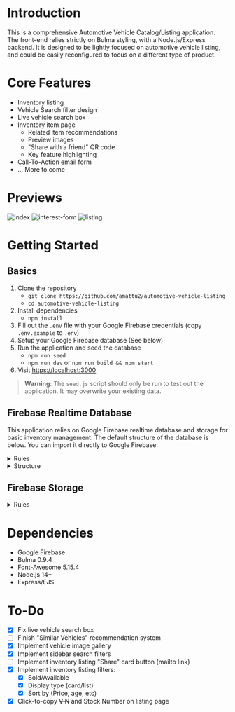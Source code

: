 # Introduction

This is a comprehensive Automotive Vehicle Catalog/Listing application. The front-end relies strictly on Bulma styling, with a Node.js/Express backend. It is designed to be lightly focused on automotive vehicle listing, and could be easily reconfigured to focus on a different type of product.

# Core Features

- Inventory listing
- Vehicle Search filter design
- Live vehicle search box
- Inventory item page
  - Related item recommendations
  - Preview images
  - "Share with a friend" QR code
  - Key feature highlighting
- Call-To-Action email form
- ... More to come

# Previews

![index](https://user-images.githubusercontent.com/38357871/229307852-7721f46d-d510-47f9-b2dc-8d90bb8f4e3e.png)
![interest-form](https://user-images.githubusercontent.com/38357871/229307858-86845c48-f5b9-478c-b9ba-e95d97422fe7.png)
![listing](https://user-images.githubusercontent.com/38357871/229307864-dd59726b-639d-4b44-8e43-74965ce1da13.png)

# Getting Started

## Basics

1. Clone the repository
   - `git clone https://github.com/amattu2/automotive-vehicle-listing`
   - `cd automotive-vehicle-listing`
2. Install dependencies
   - `npm install`
3. Fill out the `.env` file with your Google Firebase credentials (copy `.env.example` to `.env`)
4. Setup your Google Firebase database (See below)
5. Run the application and seed the database
   - `npm run seed`
   - `npm run dev` or `npm run build && npm start`
6. Visit <https://localhost:3000>

> **Warning**: The `seed.js` script should only be run to test out the application. It may overwrite your existing data.

## Firebase Realtime Database

This application relies on Google Firebase realtime database and storage for basic inventory management. The default structure of the database is below. You can import it directly to Google Firebase.

<details>
  <summary>Rules</summary>

  ```JSON
  {
    "rules": {
      "inventory": {
        ".read": true,
        ".write": true,
        ".indexOn": ["StockNum", "ModelYear", "Make", "Odometer", "Price"],
        "$key": {
          ".validate": "$key.length > 0 && newData.child('StockNum').exists()",
          "StockNum": {
            ".validate": "newData.exists() && newData.isString() && newData.val().length > 0"
          },
          "ModelYear":{
            ".validate": "newData.isNumber() && newData.val() > 1950"
          },
          "Odometer":{
            ".validate": "newData.isNumber() && newData.val() > 0"
          },
        }
      },
      "metadata": {
        ".read": true,
        ".write": true
      }
    }
  }
  ```

  > **Warning**: Beyond running the `seed.js` script, neither the `inventory` nor `metadata` nodes need `write` access.
</details>

<details>
  <summary>Structure</summary>

  ```JSON
  {
    "inventory": {},
    "metadata": {},
  }
  ```

</details>

## Firebase Storage

<details>
  <summary>Rules</summary>

  ```txt
  rules_version = '2';
  service firebase.storage {
    match /b/{bucket}/o {
      match /inventory/{stockNum}/{file} {
        allow read;
        allow create: if request.resource.size < 5 * 1024 * 1024
          && request.resource.contentType.matches('image/.*')
          && firestore.exists(/databases/(default)/documents/inventory/$(stockNum))
      }
    }
  }
  ```

  > **Warning**: Beyond running the `seed.js` script, the `inventory` folder does not need write access.
</details>

# Dependencies

- Google Firebase
- Bulma 0.9.4
- Font-Awesome 5.15.4
- Node.js 14+
- Express/EJS

# To-Do

- [X] Fix live vehicle search box
- [ ] Finish "Similar Vehicles" recommendation system
- [X] Implement vehicle image gallery
- [X] Implement sidebar search filters
- [ ] Implement inventory listing "Share" card button (mailto link)
- [X] Implement inventory listing filters:
  - [X] Sold/Available
  - [X] Display type (card/list)
  - [X] Sort by (Price, age, etc)
- [X] Click-to-copy ~~VIN~~ and Stock Number on listing page
